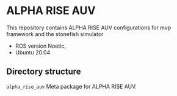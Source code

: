 # ALPHA RISE AUV

This repository contains ALPHA RISE AUV configurations for mvp framework and the stonefish simulator

- ROS version Noetic,
- Ubuntu 20.04


## Directory structure
`alpha_rise_auv`
Meta package for ALPHA RISE AUV.